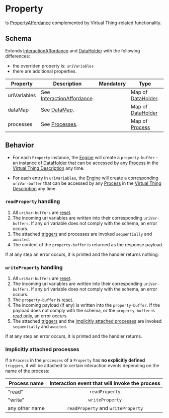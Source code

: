 # Property
Is [PropertyAffordance] complemented by Virtual Thing-related functionality.

## Schema
Extends [InteractionAffordance] and [DataHolder] with the following differences:
- the overriden property is: `uriVariables`
- there are additional properties.

| Property | Description | Mandatory | Type | Default |
|----------|-------------|:---------:|------|:-------:|
|uriVariables|See [InteractionAffordance].||Map of [DataHolder].||
| dataMap | See [DataMap]. | | Map of [DataHolder] | |
| processes | See [Processes]. | | Map of [Process] | |

## Behavior
- For each `Property` instance, the [Engine] will create a `property-buffer` - an instance of [DataHolder] that can be accessed by any [Process] in the [Virtual Thing Description][vtd] any time.

- For each entry in `uriVariables`, the [Engine] will create a corresponding `uriVar-buffer` that can be accessed by any [Process] in the [Virtual Thing Description][vtd] any time.

### `readProperty` handling
1. All `uriVar-buffers` are [reset].
2. The incoming uri variables are written into their corresponding `uriVar-buffers`. If any uri variable does not comply with the schema, an error occurs.
3. The attached [triggers][Trigger] and processes are invoked `sequentially` and `awaited`.
4. The content of the `property-buffer` is returned as the response payload.

If at any step an error occurs, it is printed and the handler returns nothing.

### `writeProperty` handling
1. All `uriVar-buffers` are [reset].
2. The incoming uri variables are written into their corresponding `uriVar-buffers`. If any uri variable does not comply with the schema, an error occurs.
3. The `property-buffer` is [reset].
4. The incoming payload (if any) is written into the `property-buffer`. If the payload does not comply with the schema, or the `property-buffer` is [read only][RO], an error occurs.
5. The attached [triggers][Trigger] and the [implicitly attached processes](#implicitly-attached-processes) are invoked `sequentially` and `awaited`.

If at any step an error occurs, it is printed and the handler returns.

### Implicitly attached processes
If a `Process` in the `processes` of a `Property` has **no explicitly defined** `triggers`, it will be attached to certain interaction events depending on the name of the process:  

|Process name|Interaction event that will invoke the process|
|------------|:---------------:|
|"read"|`readProperty`|
|"write"|`writeProperty`|
|any other name|`readProperty` and `writeProperty`|


[InteractionAffordance]: https://www.w3.org/TR/wot-thing-description/#interactionaffordance

[PropertyAffordance]: https://www.w3.org/TR/wot-thing-description/#propertyaffordance

[Trigger]: ../helper_components/Trigger.md

[RO]: DataHolder.md#reset-value-and-access-rights
[reset]: DataHolder.md#reset-value-and-access-rights

[DataHolder]: DataHolder.md
[Process]: Process.md

[vtd]: ../Definitions.md#virtual-thing-description
[Engine]: ../Definitions.md#virtual-thing-engine-and-engine

[DataMap]: ../Architecture.md#DataMap
[Processes]: ../Architecture.md#Processes